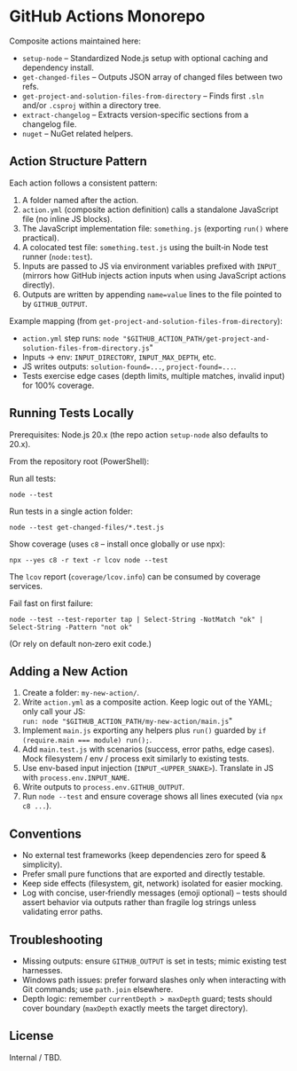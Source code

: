 # GitHub Actions Monorepo

Composite actions maintained here:

- `setup-node` – Standardized Node.js setup with optional caching and dependency install.
- `get-changed-files` – Outputs JSON array of changed files between two refs.
- `get-project-and-solution-files-from-directory` – Finds first `.sln` and/or `.csproj` within a directory tree.
- `extract-changelog` – Extracts version-specific sections from a changelog file.
- `nuget` – NuGet related helpers.

## Action Structure Pattern
Each action follows a consistent pattern:

1. A folder named after the action.
2. `action.yml` (composite action definition) calls a standalone JavaScript file (no inline JS blocks).
3. The JavaScript implementation file: `something.js` (exporting `run()` where practical).
4. A colocated test file: `something.test.js` using the built‑in Node test runner (`node:test`).
5. Inputs are passed to JS via environment variables prefixed with `INPUT_` (mirrors how GitHub injects action inputs when using JavaScript actions directly).
6. Outputs are written by appending `name=value` lines to the file pointed to by `GITHUB_OUTPUT`.

Example mapping (from `get-project-and-solution-files-from-directory`):
- `action.yml` step runs: `node "$GITHUB_ACTION_PATH/get-project-and-solution-files-from-directory.js`"
- Inputs -> env: `INPUT_DIRECTORY`, `INPUT_MAX_DEPTH`, etc.
- JS writes outputs: `solution-found=...`, `project-found=...`.
- Tests exercise edge cases (depth limits, multiple matches, invalid input) for 100% coverage.

## Running Tests Locally
Prerequisites: Node.js 20.x (the repo action `setup-node` also defaults to 20.x).

From the repository root (PowerShell):

Run all tests:
```
node --test
```

Run tests in a single action folder:
```
node --test get-changed-files/*.test.js
```

Show coverage (uses `c8` – install once globally or use npx):
```
npx --yes c8 -r text -r lcov node --test
```
The `lcov` report (`coverage/lcov.info`) can be consumed by coverage services.

Fail fast on first failure:
```
node --test --test-reporter tap | Select-String -NotMatch "ok" | Select-String -Pattern "not ok"
```
(Or rely on default non‑zero exit code.)

## Adding a New Action
1. Create a folder: `my-new-action/`.
2. Write `action.yml` as a composite action. Keep logic out of the YAML; only call your JS:  
   `run: node "$GITHUB_ACTION_PATH/my-new-action/main.js`"
3. Implement `main.js` exporting any helpers plus `run()` guarded by `if (require.main === module) run();`.
4. Add `main.test.js` with scenarios (success, error paths, edge cases). Mock filesystem / env / process exit similarly to existing tests.
5. Use env-based input injection (`INPUT_<UPPER_SNAKE>`). Translate in JS with `process.env.INPUT_NAME`.
6. Write outputs to `process.env.GITHUB_OUTPUT`.
7. Run `node --test` and ensure coverage shows all lines executed (via `npx c8 ...`).

## Conventions
- No external test frameworks (keep dependencies zero for speed & simplicity).
- Prefer small pure functions that are exported and directly testable.
- Keep side effects (filesystem, git, network) isolated for easier mocking.
- Log with concise, user‑friendly messages (emoji optional) – tests should assert behavior via outputs rather than fragile log strings unless validating error paths.

## Troubleshooting
- Missing outputs: ensure `GITHUB_OUTPUT` is set in tests; mimic existing test harnesses.
- Windows path issues: prefer forward slashes only when interacting with Git commands; use `path.join` elsewhere.
- Depth logic: remember `currentDepth > maxDepth` guard; tests should cover boundary (`maxDepth` exactly meets the target directory).

## License
Internal / TBD.

